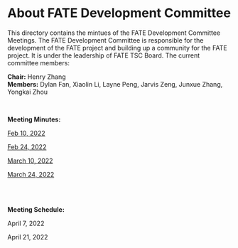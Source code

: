 # About FATE Development Committee

This directory contains the mintues of the FATE Development Committee Meetings. The FATE  Development Committee is responsible for the development of the FATE project and building up a community
for the FATE project. It is under the leadership of FATE TSC Board. The current committee members:

**Chair:** Henry Zhang  
**Members:** Dylan Fan, Xiaolin Li, Layne Peng, Jarvis Zeng, Junxue Zhang, Yongkai Zhou  

<BR>
  
**Meeting Minutes:**

[Feb 10, 2022](FATEDevMeeting20220210.pdf)
  
[Feb 24, 2022](FATEDevMeeting20220224.pdf)

[March 10, 2022](FATEDevMeeting20220310.pdf)

[March 24, 2022](FATEDevMeeting20220324.pdf)

  
<BR><BR>
  
**Meeting Schedule:**

April 7, 2022

April 21, 2022

